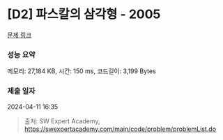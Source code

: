 # [D2] 파스칼의 삼각형 - 2005 

[문제 링크](https://swexpertacademy.com/main/code/problem/problemDetail.do?contestProbId=AV5P0-h6Ak4DFAUq) 

### 성능 요약

메모리: 27,184 KB, 시간: 150 ms, 코드길이: 3,199 Bytes

### 제출 일자

2024-04-11 16:35



> 출처: SW Expert Academy, https://swexpertacademy.com/main/code/problem/problemList.do